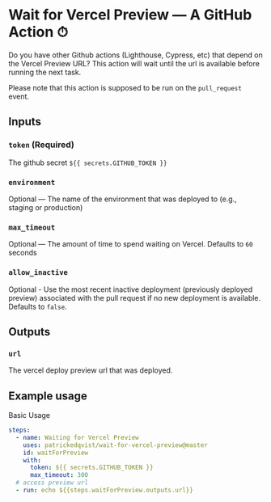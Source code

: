 # Wait for Vercel Preview — A GitHub Action ⏱

Do you have other Github actions (Lighthouse, Cypress, etc) that depend on the Vercel Preview URL? This action will wait until the url is available before running the next task.

Please note that this action is supposed to be run on the `pull_request` event.

## Inputs

### `token` (Required)

The github secret `${{ secrets.GITHUB_TOKEN }}`

### `environment`

Optional — The name of the environment that was deployed to (e.g., staging or production)

### `max_timeout`

Optional — The amount of time to spend waiting on Vercel. Defaults to `60` seconds

### `allow_inactive`

Optional - Use the most recent inactive deployment (previously deployed preview) associated with the pull request if
 no new deployment is available. Defaults to `false`.

## Outputs

### `url`

The vercel deploy preview url that was deployed.

## Example usage

Basic Usage

```yaml
steps:
  - name: Waiting for Vercel Preview
    uses: patrickedqvist/wait-for-vercel-preview@master
    id: waitForPreview
    with:
      token: ${{ secrets.GITHUB_TOKEN }}
      max_timeout: 300
  # access preview url
  - run: echo ${{steps.waitForPreview.outputs.url}}

```
